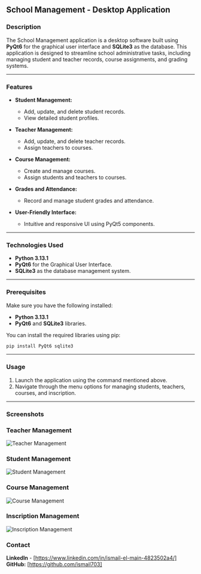 ## **School Management - Desktop Application**  

### **Description**  
The School Management application is a desktop software built using **PyQt6** for the graphical user interface and **SQLite3** as the database. This application is designed to streamline school administrative tasks, including managing student and teacher records, course assignments, and grading systems.  

---

### **Features**  
- **Student Management:**  
  - Add, update, and delete student records.  
  - View detailed student profiles.  

- **Teacher Management:**  
  - Add, update, and delete teacher records.  
  - Assign teachers to courses.  

- **Course Management:**  
  - Create and manage courses.  
  - Assign students and teachers to courses.  

- **Grades and Attendance:**  
  - Record and manage student grades and attendance.   

- **User-Friendly Interface:**  
  - Intuitive and responsive UI using PyQt5 components.  

---

### **Technologies Used**  
- **Python 3.13.1**  
- **PyQt6** for the Graphical User Interface.  
- **SQLite3** as the database management system.  

---

### **Prerequisites**  
Make sure you have the following installed:  
- **Python 3.13.1**  
- **PyQt6** and **SQLite3** libraries.  

You can install the required libraries using pip:  
```bash
pip install PyQt6 sqlite3
```

---

### **Usage**  
1. Launch the application using the command mentioned above.  
2. Navigate through the menu options for managing students, teachers, courses, and inscription.  

---

### **Screenshots**  
### Teacher Management
![Teacher Management](images/main_interface.png)

### Student Management
![Student Management](images/student_management.png)

### Course Management
![Course Management](images/report_view.png)

### Inscription Management
![Inscription Management](images/report_view.png)
 



### **Contact**  
**LinkedIn** - [https://www.linkedin.com/in/ismail-el-main-4823502a4/]  
**GitHub:** [https://github.com/ismail703]  

